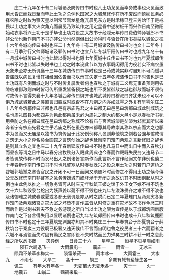 <!-- { "loadSidebar": true } -->
　　庄二十九年冬十有二月城诸及防传曰书时也凡土功龙见而毕务戒事也火见而致用水昏正而栽日至而毕此土功之总例也国家之大城筑修作在所不废然而慎妨民务必择农隙之时故为察天星以制常节焉龙星角亢晨见东方是时禾稼已登三务始毕于是戒民以土功之事大火次角亢而晨见乃致筑作之用定星昏中遂树板干而兴作日南至微阳始动农事将兴土功于是乎毕也土功力役之大故书于经隠元年传曰费伯帅师城郎不书非公命也新作南门不书亦非公命也然则但出公命得时与否皆在所书矣姑以城论之桓十六年冬城向传曰书时也庄二十九年冬十有二月城诸及防传曰书时也文十二年冬十有二月季孙行父帅师城诸及郓传曰书时也宣八年冬城平阳传曰书时也成九年冬十有一月城中城传曰书时也此皆以得时书也隠七年夏城中丘传曰书不时也九年夏城郎传曰书不时也此皆以失时书也土功之时本设此节以为农事既闲得用力役若实不病农虽天象未至亦无所讥襄十三年冬城防传曰书事时也是已苟或城实非时自知不可而缓以告庙既以病民复慢其祖经因依告而书以示其失定十五年冬城漆传曰书不时告也是已土功既有凡例而城之时与不时传复屡发者何也春秋之于城有二义焉无事备预则用农隙临难御敌则四时皆可传所重发皆备预之城也所不发皆御敌之城也御敌而城不须待时故传不言得失襄十九年冬城西郛传曰惧齐也城武城传曰穆叔曰齐犹未也不可以不惧乃城武城若此之类直言归趣或时或否不在凡例之内亦如过雩之外复有旱雩尔庄二十八年冬筑郿传曰非都也凡邑有宗庙先君之主曰都无曰邑邑曰筑都曰城此别城筑之名也周礼四县为都四井为邑此都邑虽未必为周礼之制大约都大邑小是以春秋所书犹用典防之名在都曰城在邑曰筑都之称城不论有庙与否若城漆是矣漆为邾庶其所以来奔者宁有宗庙先君之主乎若庙之所在虽邑亦曰都尊其号故崇其称以宗庙而大之也郿本为邑而又无庙是以独书为筑传因于此发例例称凡邑则非他筑之例若台囿与馆咸谓之筑无大小之异名矣台囿馆之言筑创始之辞也延廏南门雉门两观之言新修旧之辞也是则其立名之宜也庄二十九年春新延废传曰书不时也凡马日中而出日中而入春秋分而昼夜等谓之日中马以春分出牧秋分入厩此周典也今春而作厩既失民务又违马节二者皆讥故传称不时而发马出入之例诸皆言新作而此言新不言作经阙文尔非例也僖二十年春新作南门传曰书不时也凡啓塞从时春秋泛兴之役总用土功之时若门户道桥之啓城郭墙壍之塞皆官民之开闭不可一日而阙又须随坏时而修之不得用土功之候今僖公无故修饰南门非啓塞之急务传嫌城门或坏渉于开闭之急故讥其不时因别起从时之例也由此例以推之一切急务皆可从时庄元年秋筑王姬之馆于外王女下嫁不得不筑也文十六年秋毁泉台蛇出为妖声姜以薨不得不毁也庄九年冬浚洙畏齐之难不得不浚也及诸御难之城或春或夏或冬都无褒讥是亦从时之説而已定二年夏雉门及两观灾冬新作雉门及两观诸宫之灾大室之坏皆不言作盖皆从时修之重在灾坏故不书作今厯三时而后作是以别书若夫不急之务游观之所自当以土功之限为宜传是以于城都筑囿新廏作南门之下各言得失用以显明诸例也昭九年冬筑郎囿传曰书时也成十八年秋筑鹿囿传曰书不时也定十三年夏筑蛇渊囿亦知其不时矣庄三十一年春筑台于郎夏筑台于薛秋筑台于秦嵗三力役既已极奢又违天候传不言而自明也鲁之役民者三十六而覇者之六城不与焉役而失时固有勦民之害即役不失时然而民力殚矣三时耕不获一时之息此经之所以悉书哉
　　灾异例
　　日食三十六
　　星孛三
　　恒星不见星陨如雨一
　　陨石六鹢退飞一
　　大雨震电一
　　震庙一
　　雨雪一
　　无冰三
　　陨霜不杀草李梅实一
　　陨霜杀菽一
　　雨木冰一
　　大雨雹三
　　大水九
　　不雨七
　　大旱二
　　螽十一
　　螟三
　　多麇有蜮有蜚蝝生各一
　　饥三
　　有年大有年各一
　　无麦苗大无麦禾各一
　　灾十一
　　火一
　　地震五
　　山崩二
　　鸜鹆来巢一
